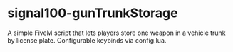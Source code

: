 # signal100-gunTrunkStorage
A simple FiveM script that lets players store one weapon in a vehicle trunk by license plate. Configurable keybinds via config.lua.
